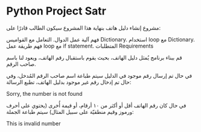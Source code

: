 # Python Project Satr 

مشروع إنشاء دليل هاتف
بنهاية هذا المشروع سيكون الطالب قادرًا على:

فهم آلية عمل الدوال.
التعامل مع القواميس Dictionary.
استخدام loop مع Dictionary.
فهم طريقة عمل loop مع if statement.
المتطلبات Requirements

قم ببناء برنامج يُمثل دليل الهاتف، بحيث يقوم باستقبال رقم الهاتف، ويعود لنا باسم صاحب الرقم.

في حال تم إرسال رقم موجود في الدليل سيتم طباعة اسم صاحب الرقم المُدخل، وفي حال تم إدخال رقم غير موجود بدليل الهاتف، تطبع الرسالة:

Sorry, the number is not found 


في حال كان رقم الهاتف أقل أو أكثر من ١٠ أرقام، أو قيمة أُخرى (يحتوي على أحرف ورموز وقيم منطقيّة على سبيل المثال) سيتم طباعة الجملة:

This is invalid number



